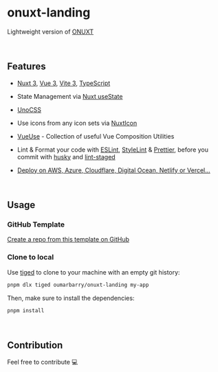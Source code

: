 # onuxt-landing

Lightweight version of [ONUXT](https://github.com/oumarbarry/onuxt)

<br>

## Features

- [Nuxt 3](https://v3.nuxtjs.org), [Vue 3](https://vuejs.org), [Vite 3](https://vitejs.dev), [TypeScript](https://www.typescriptlang.org)

- State Management via [Nuxt useState](https://v3.nuxtjs.org/guide/features/state-management)

- [UnoCSS](https://github.com/antfu/unocss)

- Use icons from any icon sets via [NuxtIcon](https://github.com/nuxt-modules/icon)

- [VueUse](https://github.com/antfu/vueuse) -  Collection of useful Vue Composition Utilities

- Lint & Format your code with [ESLint](https://eslint.org), [StyleLint](https://stylelint.io) & [Prettier](https://prettier.io), before you commit with [husky](https://github.com/typicode/husky) and [lint-staged](https://github.com/okonet/lint-staged)

- [Deploy on AWS, Azure, Cloudflare, Digital Ocean, Netlify or Vercel...](https://v3.nuxtjs.org/guide/deploy/presets/)

<br>

## Usage

### GitHub Template

[Create a repo from this template on GitHub](https://github.com/oumarbarry/onuxt-landing/generate)

### Clone to local

Use [tiged](https://github.com/tiged/tiged) to clone to your machine with an empty git history:

```bash
pnpm dlx tiged oumarbarry/onuxt-landing my-app

```

Then, make sure to install the dependencies:

```bash
pnpm install
```

<br>


## Contribution
Feel free to contribute 💻
